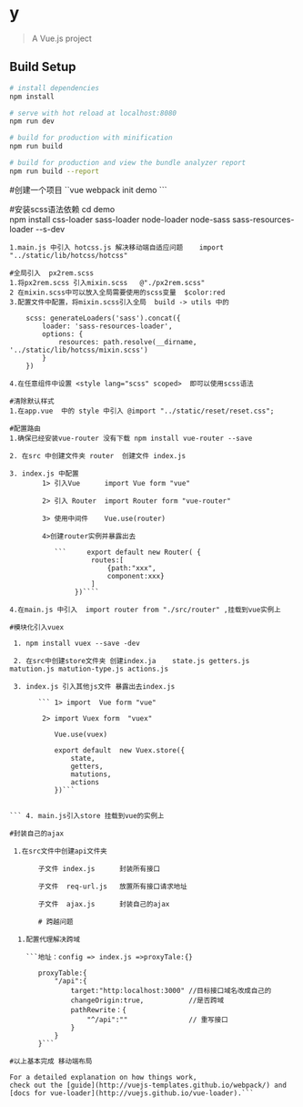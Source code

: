 # y

> A Vue.js project

## Build Setup

``` bash
# install dependencies
npm install

# serve with hot reload at localhost:8080
npm run dev

# build for production with minification
npm run build

# build for production and view the bundle analyzer report
npm run build --report
```
#创建一个项目
``vue webpack init demo ```

#安装scss语法依赖
cd demo  
npm install css-loader sass-loader node-loader node-sass sass-resources-loader  --s-dev 

```#scss 配置  
1.main.js 中引入 hotcss.js 解决移动端自适应问题    import "../static/lib/hotcss/hotcss"

#全局引入  px2rem.scss
1.将px2rem.scss 引入mixin.scss   @"./px2rem.scss" 
2 在mixin.scss中可以放入全局需要使用的scss变量  $color:red
3.配置文件中配置，将mixin.scss引入全局  build -> utils 中的

    scss: generateLoaders('sass').concat({
        loader: 'sass-resources-loader',
        options: {
            resources: path.resolve(__dirname, '../static/lib/hotcss/mixin.scss') 
        }
    })

4.在任意组件中设置 <style lang="scss" scoped>  即可以使用scss语法

#清除默认样式 
1.在app.vue  中的 style 中引入 @import "../static/reset/reset.css";  

#配置路由
1.确保已经安装vue-router 没有下载 npm install vue-router --save

2. 在src 中创建文件夹 router  创建文件 index.js

3. index.js 中配置
        1> 引入Vue      import Vue form "vue"
        
        2> 引入 Router  import Router form "vue-router"
        
        3> 使用中间件    Vue.use(router)
        
        4>创建router实例并暴露出去
        
           ```     export default new Router( {
                    routes:[
                        {path:"xxx",
                        component:xxx}
                    ]
                })````
                
4.在main.js 中引入  import router from "./src/router" ,挂载到vue实例上

#模块化引入vuex

 1. npm install vuex --save -dev
 
 2. 在src中创建store文件夹 创建index.ja    state.js getters.js matution.js matution-type.js actions.js
 
 3. index.js 引入其他js文件 暴露出去index.js
 
       ``` 1> import  Vue form "vue"
       
        2> import Vuex form  "vuex"
        
           Vue.use(vuex)
           
           export default  new Vuex.store({
               state,
               getters,
               matutions,
               actions
           })```
           

``` 4. main.js引入store 挂载到vue的实例上

#封装自己的ajax

 1.在src文件中创建api文件夹  
 
       子文件 index.js      封装所有接口
       
       子文件  req-url.js   放置所有接口请求地址
       
       子文件  ajax.js      封装自己的ajax
       
       # 跨越问题
       
  1.配置代理解决跨域
  
    ```地址：config => index.js =>proxyTale:{}     
    
       proxyTable:{
           "/api":{
               target:"http:localhost:3000" //目标接口域名改成自己的
               changeOrigin:true,           //是否跨域
               pathRewrite：{
                   "^/api":""               // 重写接口
               }
           }
       }```
       
#以上基本完成 移动端布局
       
For a detailed explanation on how things work,
check out the [guide](http://vuejs-templates.github.io/webpack/) and
[docs for vue-loader](http://vuejs.github.io/vue-loader).```
